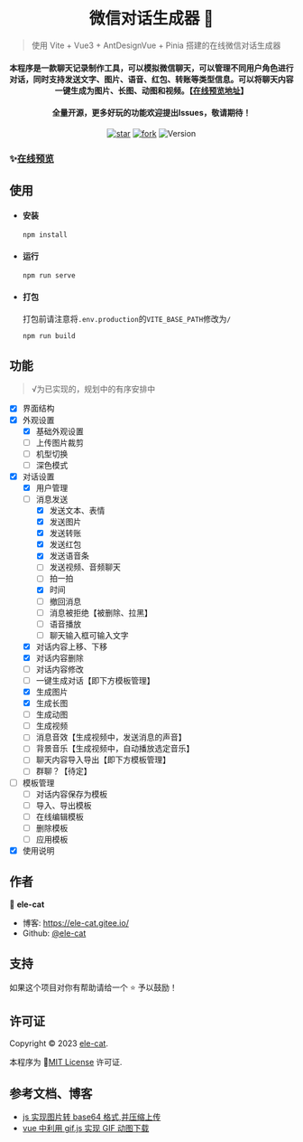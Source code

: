 <h1 align="center">微信对话生成器 👋</h1>

> 使用 Vite + Vue3 + AntDesignVue + Pinia 搭建的在线微信对话生成器

<div align="center">
  <h4>本程序是一款聊天记录制作工具，可以模拟微信聊天，可以管理不同用户角色进行对话，同时支持发送文字、图片、语音、红包、转账等类型信息。可以将聊天内容一键生成为图片、长图、动图和视频。【<a href='https://ele-cat.gitee.io/vue3-wechat-tool/' target="_blank">在线预览地址</a>】</h4>
  <h4>全量开源，更多好玩的功能欢迎提出Issues，敬请期待！</h4>
</div>

<div align="center">
  <a href='https://gitee.com/ele-cat/vue3-wechat-tool/stargazers' target="_blank"><img src='https://gitee.com/ele-cat/vue3-wechat-tool/badge/star.svg?theme=dark' alt='star'></img></a>
  <a href='https://gitee.com/ele-cat/vue3-wechat-tool/members' target="_blank"><img src='https://gitee.com/ele-cat/vue3-wechat-tool/badge/fork.svg?theme=dark' alt='fork'></img></a>
  <img alt="Version" src="https://img.shields.io/badge/version-0.0.1-red.svg?cacheSeconds=2592000" />
</div>

<!-- ### ✨<a href='https://ele-cat.gitee.io/vue3-wechat-tool/' target="_blank">使用教程</a> -->

### ✨<a href='https://ele-cat.gitee.io/vue3-wechat-tool/' target="_blank">在线预览</a>

## 使用

- #### 安装

  ```
  npm install
  ```

- #### 运行

  ```
  npm run serve
  ```

- #### 打包

  打包前请注意将`.env.production`的`VITE_BASE_PATH`修改为`/`

  ```
  npm run build
  ```

## 功能
> √为已实现的，规划中的有序安排中

- [x] 界面结构
- [x] 外观设置
  - [x] 基础外观设置
  - [ ] 上传图片裁剪
  - [ ] 机型切换
  - [ ] 深色模式
- [x] 对话设置
  - [x] 用户管理
  - [ ] 消息发送
    - [x] 发送文本、表情
    - [x] 发送图片
    - [x] 发送转账
    - [x] 发送红包
    - [x] 发送语音条
    - [ ] 发送视频、音频聊天
    - [ ] 拍一拍
    - [x] 时间
    - [ ] 撤回消息
    - [ ] 消息被拒绝【被删除、拉黑】
    - [ ] 语音播放
    - [ ] 聊天输入框可输入文字
  - [x] 对话内容上移、下移
  - [x] 对话内容删除
  - [ ] 对话内容修改
  - [ ] 一键生成对话【即下方模板管理】
  - [x] 生成图片
  - [x] 生成长图
  - [ ] 生成动图
  - [ ] 生成视频
  - [ ] 消息音效【生成视频中，发送消息的声音】
  - [ ] 背景音乐【生成视频中，自动播放选定音乐】
  - [ ] 聊天内容导入导出【即下方模板管理】
  - [ ] 群聊？【待定】
- [ ] 模板管理
  - [ ] 对话内容保存为模板
  - [ ] 导入、导出模板
  - [ ] 在线编辑模板
  - [ ] 删除模板
  - [ ] 应用模板
- [x] 使用说明

## 作者

👤 **ele-cat**

- 博客: <a href='https://ele-cat.gitee.io/' target="_blank">https://ele-cat.gitee.io/</a>
- Github: <a href='https://github.com/ele-cat' target="_blank">@ele-cat</a>

## 支持

如果这个项目对你有帮助请给一个 ⭐️ 予以鼓励！

## 许可证

Copyright © 2023 <a href='https://gitee.com/ele-cat' target="_blank">ele-cat</a>.<br />

本程序为 📝<a href='https://gitee.com/ele-cat/vue3-wechat-tool/blob/master/LICENSE' target="_blank">MIT License</a> 许可证.

## 参考文档、博客

- <a href='https://codeleading.com/article/74243318780/' target="_blank">js 实现图片转 base64 格式,并压缩上传</a>
- <a href='https://blog.csdn.net/weixin_43695894/article/details/125205715' target="_blank">vue 中利用 gif.js 实现 GIF 动图下载</a>
